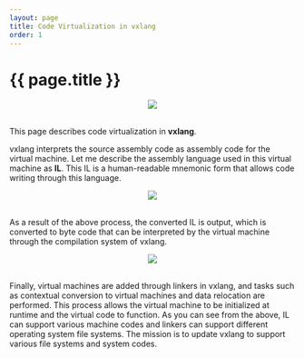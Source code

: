```yaml
---
layout: page
title: Code Virtualization in vxlang
order: 1
---
```


# {{ page.title }}

<div align="center">
      <img src="https://vxlang.github.io/image/vxlang-1.png" loop=infinite style="max-width: 100%; height: auto;" />
</div>
<br>

This page describes code virtualization in **vxlang**.   
  
vxlang interprets the source assembly code as assembly code for the virtual machine. Let me describe the assembly language used in this virtual machine as **IL**. This IL is a human-readable mnemonic form that allows code writing through this language. 

<div align="center">
      <img src="https://vxlang.github.io/image/il.png" loop=infinite style="max-width: 100%; height: auto;" />
</div>
<br>

As a result of the above process, the converted IL is output, which is converted to byte code that can be interpreted by the virtual machine through the compilation system of vxlang. 

<div align="center">
      <img src="https://vxlang.github.io/image/il-to-byte.png" loop=infinite style="max-width: 100%; height: auto;" />
</div>
<br>
  
Finally, virtual machines are added through linkers in vxlang, and tasks such as contextual conversion to virtual machines and data relocation are performed. This process allows the virtual machine to be initialized at runtime and the virtual code to function. As you can see from the above, IL can support various machine codes and linkers can support different operating system file systems. The mission is to update vxlang to support various file systems and system codes.

